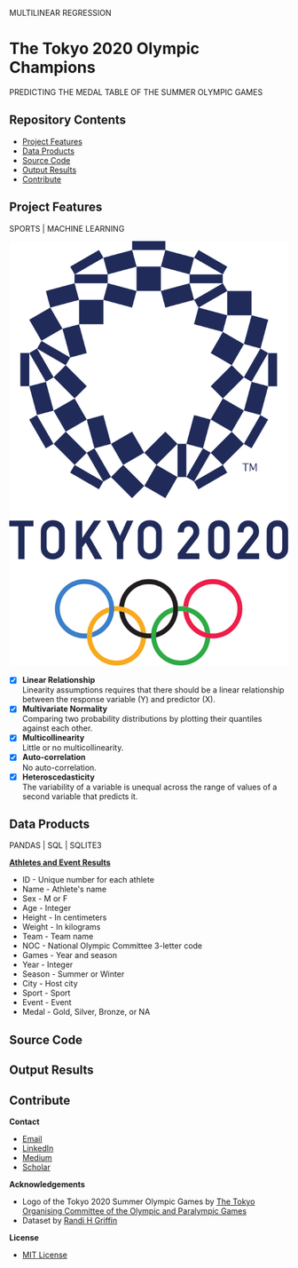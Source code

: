 MULTILINEAR REGRESSION
# The Tokyo 2020 Olympic Champions
PREDICTING THE MEDAL TABLE OF THE SUMMER OLYMPIC GAMES

## Repository Contents

* [Project Features](#project-features)
* [Data Products](#data-products)
* [Source Code](#source-code)
* [Output Results](#output-results)
* [Contribute](#contribute)

## Project Features
SPORTS | MACHINE LEARNING

<p align="center">
  <img src="/img/Tokyo_2020.png" width="600" title="Tokyo 2020 Summer Olympic Games">
</p>

- [x] **Linear Relationship**<br>
Linearity assumptions requires that there should be a linear relationship between the response variable (Y) and predictor (X).
- [x] **Multivariate Normality**<br>
Comparing two probability distributions by plotting their quantiles against each other.
- [x] **Multicollinearity**<br>
Little or no multicollinearity.
- [x] **Auto-correlation**<br>
No auto-correlation.
- [x] **Heteroscedasticity**<br>
The variability of a variable is unequal across the range of values of a second variable that predicts it.

## Data Products
PANDAS | SQL | SQLITE3

**[Athletes and Event Results](https://www.kaggle.com/heesoo37/120-years-of-olympic-history-athletes-and-results)**
* ID - Unique number for each athlete
* Name - Athlete's name
* Sex - M or F
* Age - Integer
* Height - In centimeters
* Weight - In kilograms
* Team - Team name
* NOC - National Olympic Committee 3-letter code
* Games - Year and season
* Year - Integer
* Season - Summer or Winter
* City - Host city
* Sport - Sport
* Event - Event
* Medal - Gold, Silver, Bronze, or NA

## Source Code

## Output Results

## Contribute

**Contact**
* [Email](mailto:adam.c.dick@gmail.com)
* [LinkedIn](https://www.linkedin.com/in/adamcdick/)
* [Medium](https://medium.com/@adam.c.dick)
* [Scholar](https://scholar.google.com/citations?user=eMO88ogAAAAJ&hl=en)

**Acknowledgements**
* Logo of the Tokyo 2020 Summer Olympic Games by [The Tokyo Organising Committee of the Olympic and Paralympic Games](https://tokyo2020.org/jp/games/plan/data/tokyo2020-guidebook-en.pdf)
* Dataset by [Randi H Griffin](https://www.kaggle.com/heesoo37/120-years-of-olympic-history-athletes-and-results)

**License**
* [MIT License](https://github.com/acdick/toyko_2020_olympic_medals/blob/master/LICENSE)